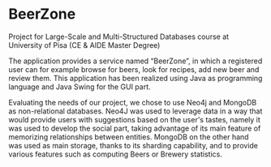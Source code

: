# BeerZone
Project for Large-Scale and Multi-Structured Databases course at University of Pisa (CE &amp; AIDE Master Degree)

The application provides a service named “BeerZone”, in which a registered user can for example browse for beers, look for recipes, add new beer and review them.
This application has been realized using Java as programming language and Java Swing for the GUI part.

Evaluating the needs of our project, we chose to use Neo4j and MongoDB as non-relational databases. 
Neo4J was used to leverage data in a way that would provide users with suggestions based on the user's tastes, namely it was used to develop the social part, taking advantage of its main feature of memorizing relationships between entities.
MongoDB on the other hand was used as main storage, thanks to its sharding capability, and to provide various features such as computing Beers or Brewery statistics.
